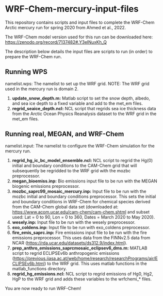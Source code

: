 # WRF-Chem-mercury-input-files
This repository contains scripts and input files to complete the WRF-Chem Arctic mercury run for spring 2020 from Ahmed et al., 2022. 

The WRF-Chem model version used for this run can be downloaded here: https://zenodo.org/record/7137482#.Y3eINuxKh_Q

The description below details the input files are scripts to run (in order) to prepare the WRF-Chem run.

## Running WPS

namelist.wps: The namelist to set up the WRF grid. NOTE: The WRF grid used in the mercury run is domain 2.
1. **update_snow_depth.m:** Matlab script to set the snow depth, albedo, and sea ice depth to a fixed variable and add to the met_em files.
2. **regrid_seaice_depth.ncl:** NCL script that regrids sea ice thickness data from the Arctic Ocean Physics Reanalysis dataset to the WRF grid in the met_em files.

## Running real, MEGAN, and WRF-Chem

namelist.input: The namelist to configure the WRF-Chem simulation for the mercury run.
1. **regrid_hg_ic_bc_model_ensemble.ncl:** NCL script to regrid the Hg(0) initial and boundary conditions to the CAM-Chem grid that will subsequently be regridded to the WRF grid with the mozbc preprocessor.
2. **megan_bioemiss.inp:** Bio emissions input file to be run with the MEGAN biogenic emissions preprocessor.
3. **mozbc_saprc99_mosaic_mercury.inp:** Input file to be run with the mozbc initial and boundary conditions preprocessor. This sets the initial and boundary conditions in WRF-Chem for chemical species derived from the CAM-Chem global data set (downloaded at: https://www.acom.ucar.edu/cam-chem/cam-chem.shtml and subset used: Lat = 0 to 90, Lon = 0 to 360, Dates = March 2020 to May 2020).
4. **wesely.inp:** Input file to be run with the wesely preprocessor.
5. **exo_coldens.inp:** Input file to be run with exo_coldens preprocessor.
6. **fire_emis_saprc.inp:** Fire emissions input file to be run with the fire emissions preprocessor. This uses data from the FINNv2.5 data from NCAR (https://rda.ucar.edu/datasets/ds312.9/index.html).
7. **prep_anthro_emissions_saprcmosaic_eclipsev6_dms.m:** MATLAB script to regrid ECLIPSEv6b anthropogenic emissions (https://previous.iiasa.ac.at/web/home/research/researchPrograms/air/ECLIPSEv6b.html) to the WRF grid. This uses matlab functions in the matlab_functions directory.
8. **regrid_hg_emissions.ncl:** NCL script to regrid emissions of Hg0, Hg2, HgP to the WRF grid and adds these variables to the wrfchemi_* files.

You are now ready to run WRF-Chem!
